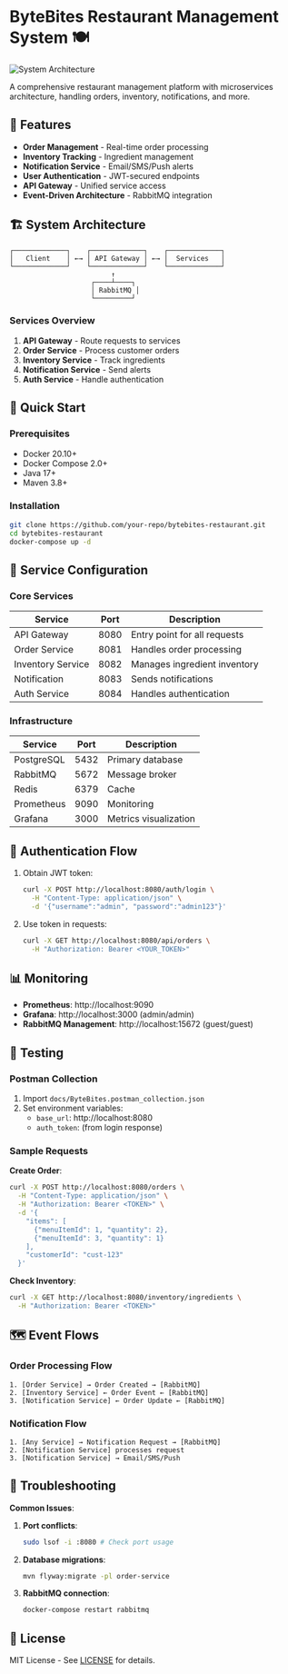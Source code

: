 # ByteBites Restaurant Management System 🍽️

![System Architecture](docs/architecture-diagram.png)

A comprehensive restaurant management platform with microservices architecture, handling orders, inventory, notifications, and more.

## 🌟 Features

- **Order Management** - Real-time order processing
- **Inventory Tracking** - Ingredient management
- **Notification Service** - Email/SMS/Push alerts
- **User Authentication** - JWT-secured endpoints
- **API Gateway** - Unified service access
- **Event-Driven Architecture** - RabbitMQ integration

## 🏗️ System Architecture

```
┌─────────────┐    ┌─────────────┐    ┌─────────────┐
│   Client    │ ←→ │ API Gateway │ ←→ │  Services   │
└─────────────┘    └─────────────┘    └─────────────┘
                         ↑
                    ┌────┴────┐
                    │ RabbitMQ │
                    └─────────┘
```

### Services Overview

1. **API Gateway** - Route requests to services
2. **Order Service** - Process customer orders
3. **Inventory Service** - Track ingredients
4. **Notification Service** - Send alerts
5. **Auth Service** - Handle authentication

## 🚀 Quick Start

### Prerequisites

- Docker 20.10+
- Docker Compose 2.0+
- Java 17+
- Maven 3.8+

### Installation

```bash
git clone https://github.com/your-repo/bytebites-restaurant.git
cd bytebites-restaurant
docker-compose up -d
```

## 🔧 Service Configuration

### Core Services

| Service          | Port  | Description                     |
|------------------|-------|---------------------------------|
| API Gateway      | 8080  | Entry point for all requests    |
| Order Service    | 8081  | Handles order processing        |
| Inventory Service| 8082  | Manages ingredient inventory    |
| Notification     | 8083  | Sends notifications             |
| Auth Service     | 8084  | Handles authentication          |

### Infrastructure

| Service       | Port    | Description                     |
|--------------|---------|---------------------------------|
| PostgreSQL   | 5432    | Primary database                |
| RabbitMQ     | 5672    | Message broker                  |
| Redis        | 6379    | Cache                           |
| Prometheus   | 9090    | Monitoring                      |
| Grafana      | 3000    | Metrics visualization           |

## 🔐 Authentication Flow

1. Obtain JWT token:
   ```bash
   curl -X POST http://localhost:8080/auth/login \
     -H "Content-Type: application/json" \
     -d '{"username":"admin", "password":"admin123"}'
   ```

2. Use token in requests:
   ```bash
   curl -X GET http://localhost:8080/api/orders \
     -H "Authorization: Bearer <YOUR_TOKEN>"
   ```

## 📊 Monitoring

- **Prometheus**: http://localhost:9090
- **Grafana**: http://localhost:3000 (admin/admin)
- **RabbitMQ Management**: http://localhost:15672 (guest/guest)

## 🧪 Testing

### Postman Collection

1. Import `docs/ByteBites.postman_collection.json`
2. Set environment variables:
   - `base_url`: http://localhost:8080
   - `auth_token`: (from login response)

### Sample Requests

**Create Order**:
```bash
curl -X POST http://localhost:8080/orders \
  -H "Content-Type: application/json" \
  -H "Authorization: Bearer <TOKEN>" \
  -d '{
    "items": [
      {"menuItemId": 1, "quantity": 2},
      {"menuItemId": 3, "quantity": 1}
    ],
    "customerId": "cust-123"
  }'
```

**Check Inventory**:
```bash
curl -X GET http://localhost:8080/inventory/ingredients \
  -H "Authorization: Bearer <TOKEN>"
```

## 🗺️ Event Flows

### Order Processing Flow
```
1. [Order Service] → Order Created → [RabbitMQ]
2. [Inventory Service] ← Order Event ← [RabbitMQ]
3. [Notification Service] ← Order Update ← [RabbitMQ]
```

### Notification Flow
```
1. [Any Service] → Notification Request → [RabbitMQ]
2. [Notification Service] processes request
3. [Notification Service] → Email/SMS/Push
```

## 🚨 Troubleshooting

**Common Issues**:

1. **Port conflicts**:
   ```bash
   sudo lsof -i :8080 # Check port usage
   ```

2. **Database migrations**:
   ```bash
   mvn flyway:migrate -pl order-service
   ```

3. **RabbitMQ connection**:
   ```bash
   docker-compose restart rabbitmq
   ```

## 📜 License

MIT License - See [LICENSE](LICENSE) for details.
